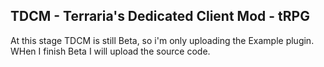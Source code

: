 TDCM - Terraria's Dedicated Client Mod - tRPG
-------------

At this stage TDCM is still Beta, so i'm only uploading the Example plugin. WHen I finish Beta I will upload the source code.